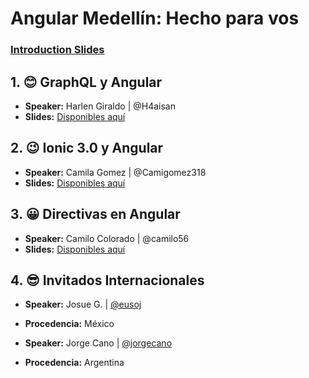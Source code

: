 # Angular Medellín: Hecho para vos

### [Introduction Slides](https://slides.com/jdjuan/ng-med-4)

## 1. 😊 GraphQL y Angular

- **Speaker:** Harlen Giraldo | @H4aisan
- **Slides:** [Disponibles aquí](https://github.com/jvandemo/generator-angular2-library/)

## 2. 😉 Ionic 3.0 y Angular 

- **Speaker:** Camila Gomez | @Camigomez318
- **Slides:** [Disponibles aquí](http://slides.com/camigomez/ionic#/)

## 3. 😀 Directivas en Angular

- **Speaker:** Camilo Colorado | @camilo56
- **Slides:** [Disponibles aquí](https://docs.google.com/presentation/d/1V99daZoSydkwYSH_TK1lVtsidrKxe0OtlNMDCUf5me4/edit?usp=sharing)

## 4. 😎 Invitados Internacionales

- **Speaker:** Josue G. | [@eusoj](https://twitter.com/eusoj)
- **Procedencia:** México

- **Speaker:** Jorge Cano | [@jorgecano](https://twitter.com/jorgeucano)
- **Procedencia:** Argentina
